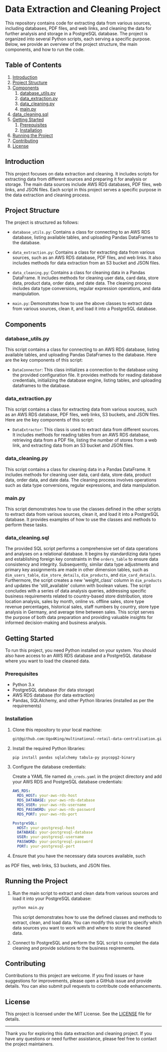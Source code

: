 # Data Extraction and Cleaning Project

This repository contains code for extracting data from various sources, including databases, PDF files, and web links, and cleaning the data for further analysis and storage in a PostgreSQL database. The project is organized into several Python scripts, each serving a specific purpose. Below, we provide an overview of the project structure, the main components, and how to run the code.

## Table of Contents

1. [Introduction](#introduction)
2. [Project Structure](#project-structure)
3. [Components](#components)
    1. [database_utils.py](#database-utils)
    2. [data_extraction.py](#data-extraction)
    3. [data_cleaning.py](#data-cleaning)
    4. [main.py](#main)
4. [data_cleaning.sql](#data-cleaning-SQL)
5. [Getting Started](#getting-started)
    1. [Prerequisites](#prerequisites)
    2. [Installation](#installation)
6. [Running the Project](#running-the-project)
7. [Contributing](#contributing)
8. [License](#license)

## Introduction <a name="introduction"></a>

This project focuses on data extraction and cleaning. It includes scripts for extracting data from different sources and preparing it for analysis or storage. The main data sources include AWS RDS databases, PDF files, web links, and JSON files. Each script in this project serves a specific purpose in the data extraction and cleaning process.

## Project Structure <a name="project-structure"></a>

The project is structured as follows:

- `database_utils.py`: Contains a class for connecting to an AWS RDS database, listing available tables, and uploading Pandas DataFrames to the database.

- `data_extraction.py`: Contains a class for extracting data from various sources, such as an AWS RDS database, PDF files, and web links. It also includes methods for data extraction from an S3 bucket and JSON files.

- `data_cleaning.py`: Contains a class for cleaning data in a Pandas DataFrame. It includes methods for cleaning user data, card data, store data, product data, order data, and date data. The cleaning process includes data type conversions, regular expression operations, and data manipulation.

- `main.py`: Demonstrates how to use the above classes to extract data from various sources, clean it, and load it into a PostgreSQL database.

## Components <a name="components"></a>

### database_utils.py <a name="database-utils"></a>

This script contains a class for connecting to an AWS RDS database, listing available tables, and uploading Pandas DataFrames to the database. Here are the key components of this script:

- `DataConnector`: This class initializes a connection to the database using the provided configuration file. It provides methods for reading database credentials, initializing the database engine, listing tables, and uploading dataframes to the database.

### data_extraction.py <a name="data-extraction"></a>

This script contains a class for extracting data from various sources, such as an AWS RDS database, PDF files, web links, S3 buckets, and JSON files. Here are the key components of this script:

- `DataExtractor`: This class is used to extract data from different sources. It includes methods for reading tables from an AWS RDS database, retrieving data from a PDF file, listing the number of stores from a web link, and extracting data from an S3 bucket and JSON files.

### data_cleaning.py <a name="data-cleaning"></a>

This script contains a class for cleaning data in a Pandas DataFrame. It includes methods for cleaning user data, card data, store data, product data, order data, and date data. The cleaning process involves operations such as data type conversions, regular expressions, and data manipulation.

### main.py <a name="main"></a>

This script demonstrates how to use the classes defined in the other scripts to extract data from various sources, clean it, and load it into a PostgreSQL database. It provides examples of how to use the classes and methods to perform these tasks.

### data_cleaning.sql <a name="data-cleaning-SQL"></a>

The provided SQL script performs a comprehensive set of data operations and analyses on a relational database. It begins by standardizing data types and establishing foreign key constraints in the `orders_table` to ensure data consistency and integrity. Subsequently, similar data type adjustments and primary key assignments are made in other dimension tables, such as `dim_users_table`, `dim_store_details`, `dim_products`, and `dim_card_details`. Furthermore, the script creates a new 'weight_class' column in `dim_products` and updates the 'still_available' column with boolean values. The script concludes with a series of data analysis queries, addressing specific business requirements related to country-based store distribution, store location analysis, sales by month, online vs. offline sales, store type revenue percentages, historical sales, staff numbers by country, store type analysis in Germany, and average time between sales. This script serves the purpose of both data preparation and providing valuable insights for informed decision-making and business analysis.

## Getting Started <a name="getting-started"></a>

To run this project, you need Python installed on your system. You should also have access to an AWS RDS database and a PostgreSQL database where you want to load the cleaned data.

### Prerequisites <a name="prerequisites"></a>

- Python 3.x
- PostgreSQL database (for data storage)
- AWS RDS database (for data extraction)
- Pandas, SQLAlchemy, and other Python libraries (installed as per the requirements)

### Installation <a name="installation"></a>

1. Clone this repository to your local machine:

   ```bash
   git@github.com:Ugo4King/multinational-retail-data-centralisation.git
   ```

2. Install the required Python libraries:

   ```bash
   pip install pandas sqlalchemy tabula-py psycopg2-binary
   ```

3. Configure the database credentials:

   Create a YAML file named `db_creds.yaml` in the project directory and add your AWS RDS and PostgreSQL database credentials:

   ```yaml
   AWS_RDS:
     RDS_HOST: your-aws-rds-host
     RDS_DATABASE: your-aws-rds-database
     RDS_USER: your-aws-rds-username
     RDS_PASSWORD: your-aws-rds-password
     RDS_PORT: your-aws-rds-port

   PostgreSQL:
     HOST: your-postgresql-host
     DATABASE: your-postgresql-database
     USER: your-postgresql-username
     PASSWORD: your-postgresql-password
     PORT: your-postgresql-port
   ```

4. Ensure that you have the necessary data sources available, such

 as PDF files, web links, S3 buckets, and JSON files.

## Running the Project <a name="running-the-project"></a>

1. Run the main script to extract and clean data from various sources and load it into your PostgreSQL database:

   ```bash
   python main.py
   ```
   This script demonstrates how to use the defined classes and methods to extract, clean, and load data. You can modify this script to specify which data sources you want to work with and where to store the cleaned data.
   
3. Connect to PostgreSQL and perform the SQL script to complet the data cleaning and provide solutions to the business reqirements.
 
## Contributing <a name="contributing"></a>

Contributions to this project are welcome. If you find issues or have suggestions for improvements, please open a GitHub issue and provide details. You can also submit pull requests to contribute code enhancements.

## License <a name="license"></a>

This project is licensed under the MIT License. See the [LICENSE](LICENSE) file for details.

---

Thank you for exploring this data extraction and cleaning project. If you have any questions or need further assistance, please feel free to contact the project maintainers.
